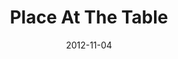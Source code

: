 ---
layout: media
category: media
series: "A Journey Home"
title: "Place At The Table"
date: 2012-11-04
description: "How are you living at home? God’s greatest desire for you is to come home and receive your identity as His treasured child."
video: "https://s3.amazonaws.com/crossroadsvideomessages/journeyhome_05.mp4"
video-poster: "https://www.crossroads.net/uploadedfiles/journeyhome_05_still.jpg"
---